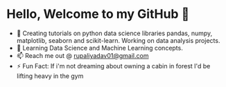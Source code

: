 
                                                       
  # **Hello, Welcome to my GitHub 👋**

- 🔭 Creating tutorials on python data science libraries pandas, numpy, matplotlib, seaborn and scikit-learn. Working on data analysis projects.
- 🌱 Learning Data Science and Machine Learning concepts.
- 📫 Reach me out @ rupaliyadav01@gmail.com
- ⚡ Fun Fact: If i'm not dreaming about owning a cabin in forest I'd be lifting heavy in the gym  



<!--
**roop01/roop01** is a ✨ _special_ ✨ repository because its `README.md` (this file) appears on your GitHub profile.

Here are some ideas to get you started:

- 🔭 I’m currently working on ...
- 🌱 I’m currently learning ...
- 👯 I’m looking to collaborate on ...
- 🤔 I’m looking for help with ...
- 💬 Ask me about ...
- 📫 How to reach me: ...
- 😄 Pronouns: ...
- ⚡ Fun fact: ...
-->
